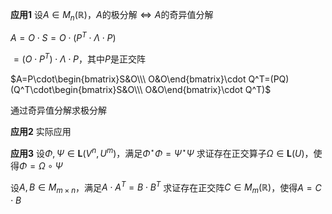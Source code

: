 **应用1**
设$A\in M_n(\mathbb{R})$，$A$的极分解$\iff A$的奇异值分解

$A=O\cdot S=O\cdot(P^T\cdot\Lambda\cdot P)$

$=(O\cdot P^T)\cdot \Lambda\cdot P$，其中$P$是正交阵

$A=P\cdot\begin{bmatrix}S&O\\\ O&O\end{bmatrix}\cdot Q^T=(PQ)(Q^T\cdot\begin{bmatrix}S&O\\\ O&O\end{bmatrix}\cdot Q^T)$

通过奇异值分解求极分解

**应用2**
实际应用

**应用3**
设$\Phi,\Psi\in\mathbf{L}(V^n,U^m)$，满足$\Phi^\star\Phi=\Psi^\star\Psi$
求证存在正交算子$\Omega\in\mathbf{L}(U)$，使得$\Phi=\Omega\circ\Psi$

设$A,B\in M_{m\times n}$，满足$A\cdot A^T=B\cdot B^T$
求证存在正交阵$C\in M_m(\mathbb{R})$，使得$A=C\cdot B$
